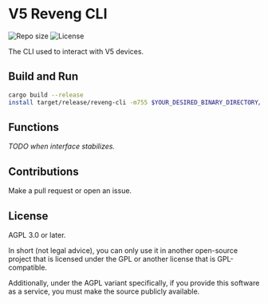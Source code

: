 # V5 Reveng CLI

![Repo size](https://img.shields.io/github/repo-size/v5reveng/cli?style=flat-square)
![License](https://img.shields.io/github/license/v5reveng/cli?style=flat-square)

The CLI used to interact with V5 devices.

## Build and Run

```bash
cargo build --release
install target/release/reveng-cli -m755 $YOUR_DESIRED_BINARY_DIRECTORY/reveng
```

## Functions

*TODO when interface stabilizes.*

## Contributions

Make a pull request or open an issue.

## License

AGPL 3.0 or later.

In short (not legal advice), you can only use it in another open-source project that is licensed under the GPL or another license that is GPL-compatible.

Additionally, under the AGPL variant specifically, if you provide this software as a service, you must make the source publicly available.
